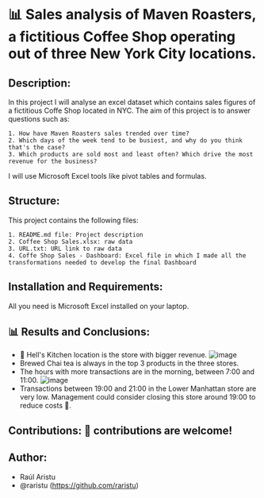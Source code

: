 # 📊 Sales analysis of Maven Roasters, a fictitious Coffee Shop operating out of three New York City locations.

## Description:

  In this project I will analyse an excel dataset which contains sales figures of a fictitious Coffe Shop located in NYC. The aim of this project is to answer questions such as:

    1. How have Maven Roasters sales trended over time?
    2. Which days of the week tend to be busiest, and why do you think that's the case?
    3. Which products are sold most and least often? Which drive the most revenue for the business?

  I will use Microsoft Excel tools like pivot tables and formulas.

## Structure:

  This project contains the following files:

    1. README.md file: Project description
    2. Coffee Shop Sales.xlsx: raw data
    3. URL.txt: URL link to raw data
    4. Coffe Shop Sales - Dashboard: Excel file in which I made all the transformations needed to develop the final Dashboard

## Installation and Requirements:

  All you need is Microsoft Excel installed on your laptop.

## 📊 Results and Conclusions: 

  - 🥇 Hell's Kitchen location is the store with bigger revenue.
    ![image](https://github.com/user-attachments/assets/1d9baae3-6ffa-4027-9099-c7693051dd5c)
  - Brewed Chai tea is always in the top 3 products in the three stores.
  - The hours with more transactions are in the morning, between 7:00 and 11:00.
    ![image](https://github.com/user-attachments/assets/b7c23c56-316a-4698-960f-9aa52825f99e)
  - Transactions between 19:00 and 21:00 in the Lower Manhattan store are very low. Management could consider closing this store around 19:00 to reduce costs 💸.

## Contributions: 🤝 contributions are welcome!

## Author:

  - Raúl Aristu
  - @raristu (https://github.com/raristu)



